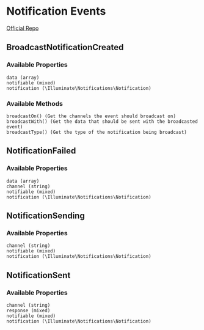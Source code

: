 # Notification Events 
[Official Repo](https://github.com/laravel/framework/tree/6.x/src/Illuminate/Notifications/Events)

## BroadcastNotificationCreated

### Available Properties

    data (array)
    notifiable (mixed)
    notification (\Illuminate\Notifications\Notification)

### Available Methods

    broadcastOn() (Get the channels the event should broadcast on)
    broadcastWith() (Get the data that should be sent with the broadcasted event)
    broadcastType() (Get the type of the notification being broadcast)

## NotificationFailed

### Available Properties

    data (array)
    channel (string)
    notifiable (mixed)
    notification (\Illuminate\Notifications\Notification)

## NotificationSending

### Available Properties

    channel (string)
    notifiable (mixed)
    notification (\Illuminate\Notifications\Notification)

## NotificationSent

### Available Properties

    channel (string)
    response (mixed)
    notifiable (mixed)
    notification (\Illuminate\Notifications\Notification)
